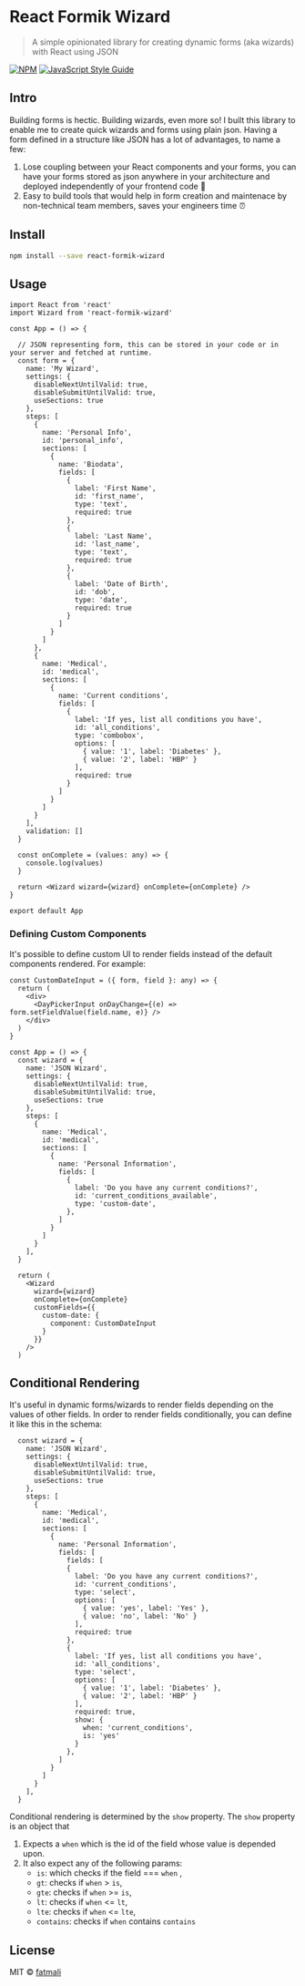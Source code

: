 # React Formik Wizard

> A simple opinionated library for creating dynamic forms (aka wizards) with React using JSON

[![NPM](https://img.shields.io/npm/v/react-formik-wizard.svg)](https://www.npmjs.com/package/react-formik-wizard) [![JavaScript Style Guide](https://img.shields.io/badge/code_style-standard-brightgreen.svg)](https://standardjs.com)

## Intro

Building forms is hectic. Building wizards, even more so! I built this library to enable me to create quick wizards and forms using plain json. Having a form defined in a structure like JSON has a lot of advantages, to name a few:

1. Lose coupling between your React components and your forms, you can have your forms stored as json anywhere in your architecture and deployed independently of your frontend code 🚀 
2. Easy to build tools that would help in form creation and maintenace by non-technical team members, saves your engineers time ⏰ 

## Install

```bash
npm install --save react-formik-wizard
```

## Usage

```tsx
import React from 'react'
import Wizard from 'react-formik-wizard'

const App = () => {

  // JSON representing form, this can be stored in your code or in your server and fetched at runtime.
  const form = {
    name: 'My Wizard',
    settings: {
      disableNextUntilValid: true,
      disableSubmitUntilValid: true,
      useSections: true
    },
    steps: [
      {
        name: 'Personal Info',
        id: 'personal_info',
        sections: [
          {
            name: 'Biodata',
            fields: [
              {
                label: 'First Name',
                id: 'first_name',
                type: 'text',
                required: true
              },
              {
                label: 'Last Name',
                id: 'last_name',
                type: 'text',
                required: true
              },
              {
                label: 'Date of Birth',
                id: 'dob',
                type: 'date',
                required: true
              }
            ]
          }
        ]
      },
      {
        name: 'Medical',
        id: 'medical',
        sections: [
          {
            name: 'Current conditions',
            fields: [
              {
                label: 'If yes, list all conditions you have',
                id: 'all_conditions',
                type: 'combobox',
                options: [
                  { value: '1', label: 'Diabetes' },
                  { value: '2', label: 'HBP' }
                ],
                required: true
              }
            ]
          }
        ]
      }
    ],
    validation: []
  }

  const onComplete = (values: any) => {
    console.log(values)
  }

  return <Wizard wizard={wizard} onComplete={onComplete} />
}

export default App
```

### Defining Custom Components

It's possible to define custom UI to render fields instead of the default components rendered. For example: 

```tsx
const CustomDateInput = ({ form, field }: any) => {
  return (
    <div>
      <DayPickerInput onDayChange={(e) => form.setFieldValue(field.name, e)} />
    </div>
  )
}

const App = () => {
  const wizard = {
    name: 'JSON Wizard',
    settings: {
      disableNextUntilValid: true,
      disableSubmitUntilValid: true,
      useSections: true
    },
    steps: [
      {
        name: 'Medical',
        id: 'medical',
        sections: [
          {
            name: 'Personal Information',
            fields: [
              {
                label: 'Do you have any current conditions?',
                id: 'current_conditions_available',
                type: 'custom-date',
              },
            ]
          }
        ]
      }
    ],
  }

  return (
    <Wizard
      wizard={wizard}
      onComplete={onComplete}
      customFields={{
        custom-date: {
          component: CustomDateInput
        }
      }}
    />
  )
```

## Conditional Rendering

It's useful in dynamic forms/wizards to render fields depending on the values of other fields. In order to render fields conditionally, you can define it like this in the schema: 

```tsx
  const wizard = {
    name: 'JSON Wizard',
    settings: {
      disableNextUntilValid: true,
      disableSubmitUntilValid: true,
      useSections: true
    },
    steps: [
      {
        name: 'Medical',
        id: 'medical',
        sections: [
          {
            name: 'Personal Information',
            fields: [
              fields: [
              {
                label: 'Do you have any current conditions?',
                id: 'current_conditions',
                type: 'select',
                options: [
                  { value: 'yes', label: 'Yes' },
                  { value: 'no', label: 'No' }
                ],
                required: true
              },
              {
                label: 'If yes, list all conditions you have',
                id: 'all_conditions',
                type: 'select',
                options: [
                  { value: '1', label: 'Diabetes' },
                  { value: '2', label: 'HBP' }
                ],
                required: true,
                show: {
                  when: 'current_conditions',
                  is: 'yes'
                }
              },
            ]
          }
        ]
      }
    ],
  }
```
Conditional rendering is determined by the `show` property. The `show` property is an object that 
1. Expects a `when` which is the id of the field whose value is depended upon. 
2. It also expect any of the following params: 
      - `is`: which checks if the field ===  `when` , 
      - `gt`: checks if `when` > `is`, 
      - `gte`: checks if `when` >= `is`, 
      - `lt`: checks if `when` <= `lt`, 
      - `lte`: checks if `when` <= `lte`, 
      - `contains`: checks if `when` contains `contains`

## License

MIT © [fatmali](https://github.com/fatmali)
